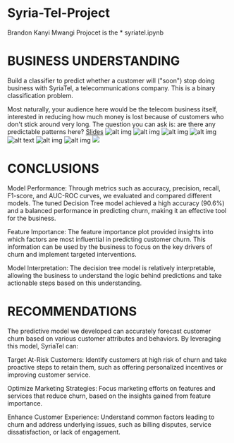 # Syria-Tel-Project
Brandon Kanyi Mwangi
Projocet is the * syriatel.ipynb 
# BUSINESS UNDERSTANDING
Build a classifier to predict whether a customer will ("soon") stop doing business with SyriaTel, a telecommunications company. This is a binary classification problem.

Most naturally, your audience here would be the telecom business itself, interested in reducing how much money is lost because of customers who don't stick around very long. The question you can ask is: are there any predictable patterns here?
[Slides](https://www.canva.com/design/DAGPIqa_kgA/v3-SK419F-RbhodgpEbUDQ/edit?utm_content=DAGPIqa_kgA&utm_campaign=designshare&utm_medium=link2&utm_source=sharebutton)
![alt img](Capture1.png)
![alt img](Capture2.png)
![alt img](Capture3.png)
![alt img](Capture4.png)
![alt text](Capture5.png)
![alt img](Capture6.png)
![alt img](Capture7.png)
<img src="Capture2.png">
# CONCLUSIONS
Model Performance: Through metrics such as accuracy, precision, recall, F1-score, and AUC-ROC curves, we evaluated and compared different models. The tuned Decision Tree model achieved a high accuracy (90.6%) and a balanced performance in predicting churn, making it an effective tool for the business.

Feature Importance: The feature importance plot provided insights into which factors are most influential in predicting customer churn. This information can be used by the business to focus on the key drivers of churn and implement targeted interventions.

Model Interpretation: The decision tree model is relatively interpretable, allowing the business to understand the logic behind predictions and take actionable steps based on this understanding.

# RECOMMENDATIONS
The predictive model we developed can accurately forecast customer churn based on various customer attributes and behaviors. By leveraging this model, SyriaTel can:

Target At-Risk Customers: Identify customers at high risk of churn and take proactive steps to retain them, such as offering personalized incentives or improving customer service.

Optimize Marketing Strategies: Focus marketing efforts on features and services that reduce churn, based on the insights gained from feature importance.

Enhance Customer Experience: Understand common factors leading to churn and address underlying issues, such as billing disputes, service dissatisfaction, or lack of engagement.
